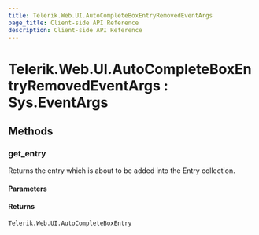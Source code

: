 ```yaml
---
title: Telerik.Web.UI.AutoCompleteBoxEntryRemovedEventArgs
page_title: Client-side API Reference
description: Client-side API Reference
---
```


# Telerik.Web.UI.AutoCompleteBoxEntryRemovedEventArgs : Sys.EventArgs

## Methods

### get_entry

Returns the entry which is about to be added into the Entry collection.

#### Parameters

#### Returns

`Telerik.Web.UI.AutoCompleteBoxEntry`
